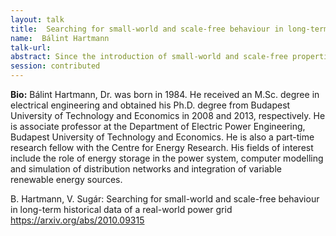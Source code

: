 ```yaml
---
layout: talk
title:  Searching for small-world and scale-free behaviour in long-term historical data of a real-world power grid
name:  Bálint Hartmann 
talk-url: 
abstract: Since the introduction of small-world and scale-free properties, there is ongoing discussion on how certain real-world networks fit into these network science concepts. While the electrical power grid was among the most discussed example of these real-word networks, published results are controversial and usually missed to take the aspects of network evolution into consideration. As a result of this, there is a broad agreement that power grids are small-world networks and might show scale-free behaviour, although very little attempts were made to find how these characteristics of the network are related to grid infrastructure development or other underlying phenomena. In this paper the authors use the 70-year historical dataset of the Hungarian power grid to perform network analysis, which is the first attempt to evaluate small-world and scale-free properties on long-term real-world data. Results of the analysis suggest that power grids show small-world behaviour only after the introduction of multiple voltage levels. It is also demonstrated that the node distribution of the examined power grid does not show scale-free behaviour and that the scaling is stabilised around certain values after the initial phase of grid evolution.
session: contributed
---
```


**Bio:**
Bálint Hartmann, Dr. was born in 1984. He received an M.Sc. degree in electrical engineering and obtained his Ph.D. degree from Budapest University of Technology and Economics in 2008 and 2013, respectively. He is associate professor at the Department of Electric Power Engineering, Budapest University of Technology and Economics. He is also a part-time research fellow with the Centre for Energy Research. His fields of interest include the role of energy storage in the power system, computer modelling and simulation of distribution networks and integration of variable renewable energy sources.    

B. Hartmann, V. Sugár: Searching for small-world and scale-free behaviour in long-term historical data of a real-world power grid
https://arxiv.org/abs/2010.09315
